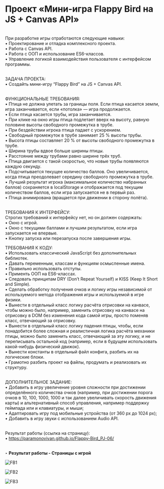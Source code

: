 # Проект «Мини-игра Flappy Bird на JS + Canvas API»

<br>
При разработке игры отработаются следующие навыки:<br>
• Проектирование и отладка комплексного проекта.<br>
• Работа с Canvas API.<br>
• Работа с ООП и использование ES6-классов.<br>
• Управление логикой взаимодействия пользователя с интерфейсом программы.<br><br>


ЗАДАЧА ПРОЕКТА:<br>
• Создайть мини-игру “Flappy Bird” на JS + Canvas API.<br><br>

ФУНКЦИОНАЛЬНЫЕ ТРЕБОВАНИЯ:<br>
• Птица не должна улетать за границы поля. Если птица касается земли, игра заканчивается, если «потолка» — игра продолжается.<br>
• Если птица касается трубы, игра заканчивается.<br>
• При клике на окно игры птица подлетает вверх на высоту, равную половине высоты свободного промежутка в трубе.<br>
• При бездействии игрока птица падает с ускорением.<br>
• Свободный промежуток в трубе занимает 25 % высоты трубы.<br>
• Высота птицы составляет 20 % от высоты свободного промежутка в трубе.<br>
• Ширина трубы вдвое больше ширины птицы.<br>
• Расстояние между трубами равно ширине трёх труб.<br>
• Птица двигается с такой скоростью, что новые трубы появляются каждую секунду.<br>
• Подсчитывается текущее количество баллов. Оно увеличивается, когда птица преодолевает середину свободного промежутка в трубе.<br>
• Лучший результат игрока (максимальное количество набранных баллов) сохраняется в localStorage и отображается под текущим количеством баллов, если игра запускается не в первый раз.<br>
• Птица анимирована (вращается при движении в сторону полёта).<br><br>

ТРЕБОВАНИЯ К ИНТЕРФЕЙСУ:<br>
Строгих требований к интерфейсу нет, но он должен содержать:<br>
• Окно с игрой.<br>
• Окно с текущими баллами и лучшим результатом, если игра запускается не впервые.<br>
• Кнопку запуска или перезапуска после завершения игры.<br>

ТРЕБОВАНИЯ К КОДУ:<br>
• Использовать классический JavaScript без дополнительных библиотек.<br>
• Давать переменным, классам и функциям осмысленные имена.<br>
• Правильно использовать отступы.<br>
• Применть ООП на ES6-классах.<br>
• Следовать принципам DRY (Don’t Repeat Yourself) и KISS (Keep It Short and Simple).<br>
• Сделать обработку получения очков и логику игры независимой от используемого метода отображения игры и используемой в игре физики.<br>
• Вынести в отдельный класс логику расчёта отрисовки на канвасе, чтобы можно было, например, заменить отрисовку на канвасе на отрисовку в DOM без изменения кода самой игры, просто поменяв класс, отвечающий за отрисовку.<br>
• Вынести в отдельный класс логику падения птицы, чтобы, если понадобится более сложная и реалистичная логика расчёта механики птицы, можно было заменить класс, отвечающий за эту логику, и не переписывать остальной код (например, если в будущем использовать какой-нибудь физический движок).<br>
• Вынести константы в отдельный файл конфига, разбить их на логические блоки.<br>
• Грамотно разбить проект на файлы, продумать и реализовать их структуру.<br><br>

ДОПОЛНИТЕЛЬНОЕ ЗАДАНИЕ:<br>
• Добавить в игру увеличение уровня сложности при достижении определённого количества очков (например, при достижении порога очков в 10, 100, 1000, 1000 и так далее увеличивать скорость движения карты) и альтернативный способ управления, например поддержку геймпада или и клавиатуры, и мыши;<br>
• Адаптировать игру под мобильные устройства (от 360 px до 1024 px);<br>
• Добавить в игру звуки с использованием Audio API.<br><br>

Результат работы (ссылка на страницу):<br>
• https://paramonovivan.github.io/Flappy-Bird_PJ-06/<br><br>

‣ <b>Результат работы - Страницы с игрой</b><br>

![FB1](https://github.com/ParamonovIvan/Flappy-Bird_PJ-06/assets/131868856/a6bf9459-0068-46f0-a7e8-d786427b7e0e)


![FB2](https://github.com/ParamonovIvan/Flappy-Bird_PJ-06/assets/131868856/4a38ee77-0389-4921-b966-045ea72060ae)


![FB3](https://github.com/ParamonovIvan/Flappy-Bird_PJ-06/assets/131868856/59cb949e-5c3a-4a79-813d-f1334f44087e)
